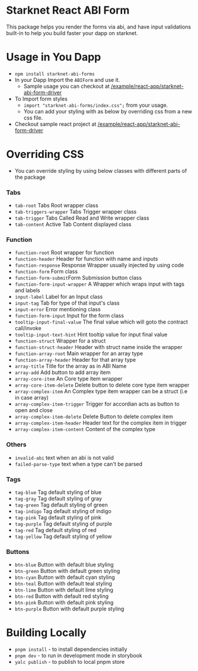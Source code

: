 # Starknet React ABI Form

This package helps you render the forms via abi, and have input validations built-in to help you build faster your dapp on starknet.

# Usage in You Dapp

- `npm install starknet-abi-forms`
- In your Dapp Import the `ABIForm` and use it.
  - Sample usage you can checkout at [/example/react-app/starknet-abi-form-driver](https://github.com/NethermindEth/starknet-abi-form/tree/dev/example/react-app/starknet-abi-form-driver/src/App.tsx)
- To Import form styles
  - `import "starknet-abi-forms/index.css";` from your usage.
  - You can add your styling with as below by overriding css from a new css file.
- Checkout sample react project at [/example/react-app/starknet-abi-form-driver](https://github.com/NethermindEth/starknet-abi-form/tree/dev/example/react-app/starknet-abi-form-driver/)

# Overriding CSS

- You can override styling by using below classes with different parts of the package

### Tabs

- `tab-root` Tabs Root wrapper class
- `tab-triggers-wrapper` Tabs Trigger wrapper class
- `tab-trigger` Tabs Called Read and Write wrapper class
- `tab-content` Active Tab Content displayed class

### Function

- `function-root` Root wrapper for function
- `function-header` Header for function with name and inputs
- `function-response` Response Wrapper usually injected by using code
- `function-form` Form class
- `function-form-submit`Form Submission button class
- `function-form-input-wrapper` A Wrapper which wraps input with tags and labels
- `input-label` Label for an Input class
- `input-tag` Tab for type of that input's class
- `input-error` Error mentioning class
- `function-form-input` Input for the form class
- `tooltip-input-final-value` The final value which will goto the contract call/invoke
- `tooltip-input-text-hint` Hint tooltip value for input final value
- `function-struct` Wrapper for a struct
- `function-struct-header` Header with struct name inside the wrapper
- `function-array-root` Main wrapper for an array type
- `function-array-header` Header for that array type
- `array-title` Title for the array as in ABI Name
- `array-add` Add button to add array item
- `array-core-item` An Core type item wrapper
- `array-core-item-delete` Delete button to delete core type item wrapper
- `array-complex-item` An Complex type item wrapper can be a struct (i.e in case array<struct>)
- `array-complex-item-trigger` Trigger for accordian acts as button to open and close
- `array-complex-item-delete` Delete Button to delete complex item
- `array-complex-item-header` Header text for the complex item in trigger
- `array-complex-item-content` Content of the complex type

### Others

- `invalid-abi` text when an abi is not valid
- `failed-parse-type` text when a type can't be parsed

### Tags

- `tag-blue` Tag default styling of blue
- `tag-gray` Tag default styling of gray
- `tag-green` Tag default styling of green
- `tag-indigo` Tag default styling of indigo
- `tag-pink` Tag default styling of pink
- `tag-purple` Tag default styling of purple
- `tag-red` Tag default styling of red
- `tag-yellow` Tag default styling of yellow

### Buttons

- `btn-blue` Button with default blue styling
- `btn-green` Button with default green styling
- `btn-cyan` Button with default cyan styling
- `btn-teal` Button with default teal styling
- `btn-lime` Button with default lime styling
- `btn-red` Button with default red styling
- `btn-pink` Button with default pink styling
- `btn-purple` Button with default purple styling

# Building Locally

- `pnpm install` - to install dependencies initially
- `pnpm dev` - to run in development mode in storybook
- `yalc publish` - to publish to local pnpm store
